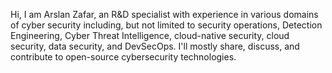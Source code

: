 Hi, I am Arslan Zafar, an R&D specialist with experience in various domains of cyber security including, but not limited to security operations, Detection Engineering, Cyber Threat Intelligence, cloud-native security, cloud security, data security, and DevSecOps.
I'll mostly share, discuss, and contribute to open-source cybersecurity technologies. 
